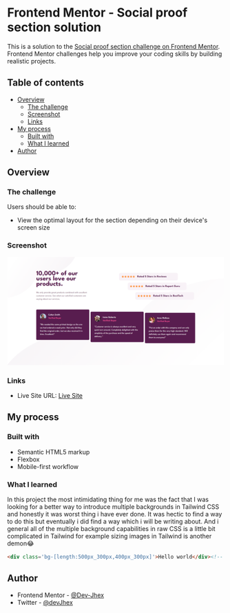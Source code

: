 # Frontend Mentor - Social proof section solution

This is a solution to the [Social proof section challenge on Frontend Mentor](https://www.frontendmentor.io/challenges/social-proof-section-6e0qTv_bA). Frontend Mentor challenges help you improve your coding skills by building realistic projects. 

## Table of contents

- [Overview](#overview)
  - [The challenge](#the-challenge)
  - [Screenshot](#screenshot)
  - [Links](#links)
- [My process](#my-process)
  - [Built with](#built-with)
  - [What I learned](#what-i-learned)
- [Author](#author)

## Overview

### The challenge

Users should be able to:

- View the optimal layout for the section depending on their device's screen size

### Screenshot

![](./design/solution.png)



### Links
- Live Site URL: [Live Site](https://devjhex-social-proof-section.netlify.app/)

## My process

### Built with

- Semantic HTML5 markup
- Flexbox
- Mobile-first workflow

### What I learned
In this project the most intimidating thing for me was the fact that I was looking for a better way to introduce multiple backgrounds in Tailwind CSS and honestly it was worst thing i have ever done. It was hectic to find a way to do this but eventually i did find a way which i will be writing about. And i general all of the multiple background capabilities in raw CSS is a little bit complicated in Tailwind for example sizing images in Tailwind is another demon😂 
```html
<div class='bg-[length:500px_300px,400px_300px]'>Hello world</div><!-- for the width and height of each of the images -->
```


## Author

- Frontend Mentor - [@Dev-Jhex](https://www.frontendmentor.io/profile/Dev-Jhex)
- Twitter - [@devJhex](https://www.twitter.com/devJhex)

